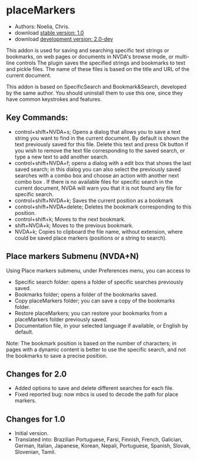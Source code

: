 # placeMarkers #

* Authors: Noelia, Chris.
* download [stable version: 1.0][1]
* download [development version: 2.0-dev][2]

This addon is used for saving and searching specific text strings or bookmarks, on web pages or documents in NVDA's browse mode, or multi-line controls
The plugin saves the specified strings and bookmarks to text and pickle files. The name of these files is based on the title and URL of the current document.

This addon is based on SpecificSearch and Bookmark&Search, developed by the same author. You should uninstall them to use this one, since they have common keystrokes and features.

## Key Commands: ##

*	control+shift+NVDA+s; Opens a dialog that allows you to save a text string   you want to find in the current document. By default is shown the text previously saved for this file. Delete this text and press Ok button if you wish to remove the text file corresponding to the saved search, or type a new text  to add another search.
*	control+shift+NVDA+f; opens a dialog with a edit box that shows the last saved search; in this dialog you can also select the previously saved searches with a combo box and choose an action with another next  combo box . If there is no available files for specific search in the current document, NVDA will warn you that it is not found any file for specific search.
*	control+shift+NVDA+k; Saves the current position as a bookmark
*	control+shift+NVDA+delete; Deletes the bookmark corresponding to this position.
*	control+shift+k; Moves to the next bookmark.
*	shift+NVDA+k; Moves to the previous bookmark.
*	NVDA+k; Copies to clipboard the file name, without extension, where could be saved place markers (positions or a string to search).

## Place markers Submenu (NVDA+N) ##

Using Place markers submenu, under Preferences menu, you can access to 

*	Specific search folder: opens a folder of specific searches previously saved.
*	Bookmarks folder; opens a folder of the bookmarks saved.
*	Copy placeMarkers folder; you can save a copy of the bookmarks folder.
*	Restore placeMarkers; you can restore your bookmarks from a placeMarkers folder previously saved.
*	Documentation file, in your selected language if available, or English by default.

Note: The bookmark position is based on the number of characters; in pages with a dynamic content is better to use the specific search, and not the bookmarks to save a precise position.

## Changes for 2.0 ##
* Added options to save and delete different searches for each file.
* Fixed reported bug: now mbcs is used to decode the path for place markers.

## Changes for 1.0 ##
* Initial version.
* Translated into: Brazilian Portuguese, Farsi, Finnish, French, Galician, German, Italian, Japanese, Korean, Nepali, Portuguese, Spanish, Slovak, Slovenian, Tamil.

[1]: http://addons.nvda-project.org/files/get.php?file=pm
[2]: http://addons.nvda-project.org/files/get.php?file=pm-dev
